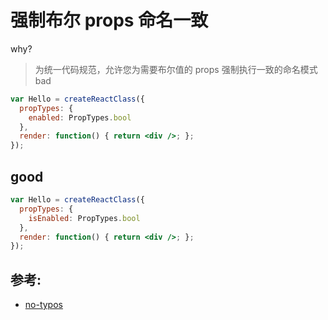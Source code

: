 # 强制布尔 props 命名一致

why?

> 为统一代码规范，允许您为需要布尔值的 props 强制执行一致的命名模式
> bad

```jsx
var Hello = createReactClass({
  propTypes: {
    enabled: PropTypes.bool
  },
  render: function() { return <div />; };
});
```

## good

```jsx
var Hello = createReactClass({
  propTypes: {
    isEnabled: PropTypes.bool
  },
  render: function() { return <div />; };
});
```

## 参考:

- [no-typos](https://github.com/jsx-eslint/eslint-plugin-react/blob/c42b624d0fb9ad647583a775ab9751091eec066f/docs/rules/no-typos)
